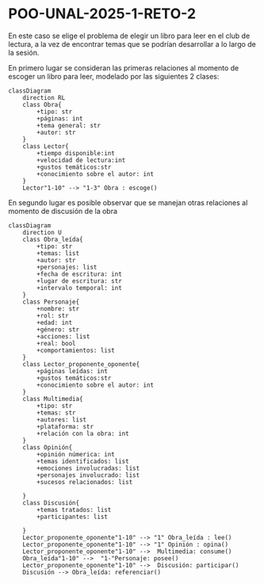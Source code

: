# POO-UNAL-2025-1-RETO-2
En este caso se elige el problema de elegir un libro para leer en el club de lectura, a la vez de encontrar temas que se podrían desarrollar a lo largo de la sesión.

En primero lugar se consideran las primeras relaciones al momento de escoger un libro para leer, modelado por las siguientes 2 clases:

```mermaid
classDiagram
    direction RL
    class Obra{
        +tipo: str
        +páginas: int
        +tema general: str
        +autor: str
    }
    class Lector{
        +tiempo disponible:int
        +velocidad de lectura:int
        +gustos temáticos:str
        +conocimiento sobre el autor: int
    }
    Lector"1-10" --> "1-3" Obra : escoge()
```

En segundo lugar es posible observar que se manejan otras relaciones al momento de discusión de la obra

```mermaid
classDiagram
    direction U
    class Obra_leída{
        +tipo: str
        +temas: list
        +autor: str
        +personajes: list
        +fecha de escritura: int
        +lugar de escritura: str
        +intervalo temporal: int
    }
    class Personaje{
        +nombre: str
        +rol: str
        +edad: int
        +género: str
        +acciones: list
        +real: bool
        +comportamientos: list
    }
    class Lector_proponente_oponente{
        +páginas leídas: int
        +gustos temáticos:str
        +conocimiento sobre el autor: int
    }
    class Multimedia{
        +tipo: str
        +temas: str
        +autores: list
        +plataforma: str
        +relación con la obra: int
    }
    class Opinión{
        +opinión númerica: int
        +temas identificados: list
        +emociones involucradas: list
        +personajes involucrado: list
        +sucesos relacionados: list

    }
    class Discusión{
        +temas tratados: list
        +participantes: list

    }
    Lector_proponente_oponente"1-10" --> "1" Obra_leída : lee()
    Lector_proponente_oponente"1-10" --> "1" Opinión : opina()
    Lector_proponente_oponente"1-10" -->  Multimedia: consume()
    Obra_leída"1-10" -->  "1-"Personaje: posee()
    Lector_proponente_oponente"1-10" -->  Discusión: participar()
    Discusión --> Obra_leída: referenciar()